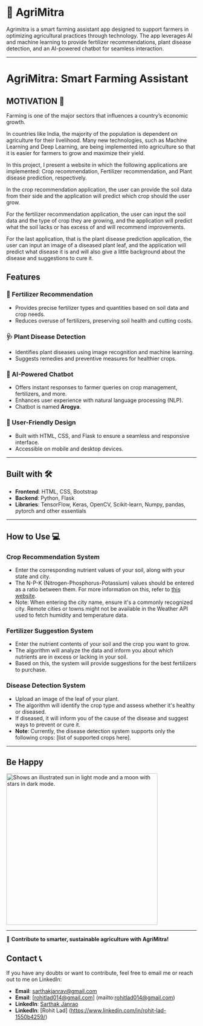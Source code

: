 # 🌾 **AgriMitra**  

Agrimitra is a smart farming assistant app designed to support farmers in optimizing agricultural practices through technology. The app leverages AI and machine learning to provide fertilizer recommendations, plant disease detection, and an AI-powered chatbot for seamless interaction.  

---

# AgriMitra: Smart Farming Assistant

## MOTIVATION 💪

Farming is one of the major sectors that influences a country’s economic growth.

In countries like India, the majority of the population is dependent on agriculture for their livelihood. Many new technologies, such as Machine Learning and Deep Learning, are being implemented into agriculture so that it is easier for farmers to grow and maximize their yield.

In this project, I present a website in which the following applications are implemented: Crop recommendation, Fertilizer recommendation, and Plant disease prediction, respectively.

In the crop recommendation application, the user can provide the soil data from their side and the application will predict which crop should the user grow.

For the fertilizer recommendation application, the user can input the soil data and the type of crop they are growing, and the application will predict what the soil lacks or has excess of and will recommend improvements.

For the last application, that is the plant disease prediction application, the user can input an image of a diseased plant leaf, and the application will predict what disease it is and will also give a little background about the disease and suggestions to cure it.

## **Features**  

### 🌱 Fertilizer Recommendation  
- Provides precise fertilizer types and quantities based on soil data and crop needs.  
- Reduces overuse of fertilizers, preserving soil health and cutting costs.  

### 🩺 Plant Disease Detection  
- Identifies plant diseases using image recognition and machine learning.  
- Suggests remedies and preventive measures for healthier crops.  

### 🤖 AI-Powered Chatbot  
- Offers instant responses to farmer queries on crop management, fertilizers, and more.  
- Enhances user experience with natural language processing (NLP).  
- Chatbot is named **Arogya**.  

### 🎨 User-Friendly Design  
- Built with HTML, CSS, and Flask to ensure a seamless and responsive interface.  
- Accessible on mobile and desktop devices.  

---

## Built with 🛠️

- **Frontend**: HTML, CSS, Bootstrap
- **Backend**: Python, Flask
- **Libraries**: TensorFlow, Keras, OpenCV, Scikit-learn, Numpy, pandas, pytorch and other essentials

---

## How to Use 💻

### Crop Recommendation System
- Enter the corresponding nutrient values of your soil, along with your state and city.
- The N-P-K (Nitrogen-Phosphorus-Potassium) values should be entered as a ratio between them. For more information on this, refer to [this website](insert-your-link-here).
- Note: When entering the city name, ensure it's a commonly recognized city. Remote cities or towns might not be available in the Weather API used to fetch humidity and temperature data.

### Fertilizer Suggestion System
- Enter the nutrient contents of your soil and the crop you want to grow.
- The algorithm will analyze the data and inform you about which nutrients are in excess or lacking in your soil.
- Based on this, the system will provide suggestions for the best fertilizers to purchase.

### Disease Detection System
- Upload an image of the leaf of your plant.
- The algorithm will identify the crop type and assess whether it's healthy or diseased.
- If diseased, it will inform you of the cause of the disease and suggest ways to prevent or cure it.
- **Note**: Currently, the disease detection system supports only the following crops: [list of supported crops here].
 

---

## **Be Happy**  
<picture>  
  <source media="(prefers-color-scheme: dark)" srcset="https://user-images.githubusercontent.com/25423296/163456776-7f95b81a-f1ed-45f7-b7ab-8fa810d529fa.png">  
  <source media="(prefers-color-scheme: light)" srcset="https://user-images.githubusercontent.com/25423296/163456779-a8556205-d0a5-45e2-ac17-42d089e3c3f8.png">  
  <img alt="Shows an illustrated sun in light mode and a moon with stars in dark mode." src="https://user-images.githubusercontent.com/25423296/163456779-a8556205-d0a5-45e2-ac17-42d089e3c3f8.png" width="400" height="400">  
</picture>  

---  

🌟 **Contribute to smarter, sustainable agriculture with AgriMitra!**  

## Contact 📞

If you have any doubts or want to contribute, feel free to email me or reach out to me on LinkedIn:

- **Email**: [sarthakjanrav@gmail.com](mailto:sarthakjanrav@gmail.com)
-  **Email**: [rohitlad014@gmail.com] (mailto:rohitlad014@gmail.com)  
- **LinkedIn**: [Sarthak Janrao](https://www.linkedin.com/in/sarthak-janrao/)
- **LinkedIn**: [Rohit Lad] (https://www.linkedin.com/in/rohit-lad-1550b4259/)

